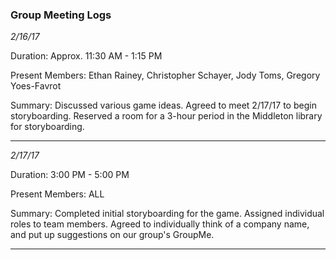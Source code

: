 ### Group Meeting Logs

*2/16/17*

Duration: Approx. 11:30 AM - 1:15 PM

Present Members: Ethan Rainey, Christopher Schayer, Jody Toms, Gregory Yoes-Favrot

Summary: Discussed various game ideas. Agreed to meet 2/17/17 to begin storyboarding. Reserved a room for a 3-hour period in the Middleton library for storyboarding.

---

*2/17/17*

Duration: 3:00 PM - 5:00 PM

Present Members: ALL

Summary: Completed initial storyboarding for the game. Assigned individual roles to team members. Agreed to individually think of a company name, and put up suggestions on our group's GroupMe.

---
